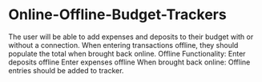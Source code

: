 # Online-Offline-Budget-Trackers
The user will be able to add expenses and deposits to their budget with or without a connection. When entering transactions offline, they should populate the total when brought back online.  Offline Functionality:  Enter deposits offline  Enter expenses offline  When brought back online:  Offline entries should be added to tracker.
